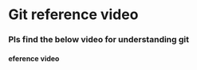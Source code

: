 <h1>Git reference video</h1>
<h3>Pls find the below video for understanding git</h3>
<h4>eference video</h4>
